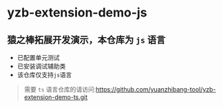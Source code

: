 # yzb-extension-demo-js

## 猿之棒拓展开发演示，本仓库为 `js` 语言

- 已配置单元测试
- 已安装调试辅助类
- 该仓库仅支持`js`语言

> 需要 `ts` 语言仓库的请访问:https://github.com/yuanzhibang-tool/yzb-extension-demo-ts.git
